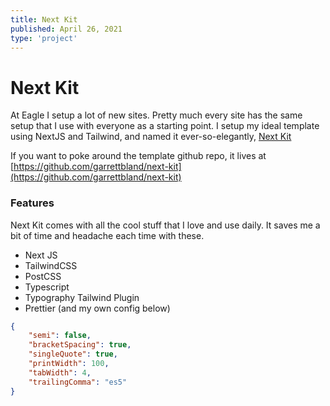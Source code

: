 ```yaml
---
title: Next Kit
published: April 26, 2021
type: 'project'
---
```


# Next Kit

At Eagle I setup a lot of new sites. Pretty much every site has the same setup that I use with everyone as a starting point. I setup my ideal template using NextJS and Tailwind, and named it ever-so-elegantly, [Next Kit](https://nextkit.netlify.app/)

If you want to poke around the template github repo, it lives at [https://github.com/garrettbland/next-kit](https://github.com/garrettbland/next-kit)

### Features

Next Kit comes with all the cool stuff that I love and use daily. It saves me a bit of time and headache each time with these.

-   Next JS
-   TailwindCSS
-   PostCSS
-   Typescript
-   Typography Tailwind Plugin
-   Prettier (and my own config below)

```json
{
    "semi": false,
    "bracketSpacing": true,
    "singleQuote": true,
    "printWidth": 100,
    "tabWidth": 4,
    "trailingComma": "es5"
}
```
